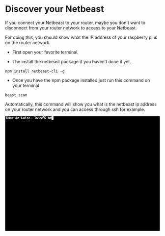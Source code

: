 # Discover your Netbeast

If you connect your Netbeast to your router, maybe you don't want to disconnect from your router network to access to your Netbeast.

For doing this, you should know what the IP address of your raspberry pi is on the router network.

* First open your favorite terminal. 

* The install the netbeast package if you haven't done it yet.
```
npm install netbeast-cli -g
```
* Once you have the npm package installed just run this command on your terminal
```
beast scan
```

Automatically, this command will show you what is the netbeast ip address on your router network and you can access through ssh for example.


![Scan](../../img/netbeastScan.gif)